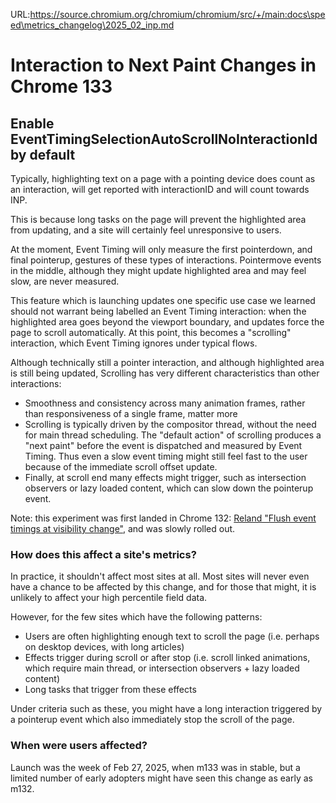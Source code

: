 URL:https://source.chromium.org/chromium/chromium/src/+/main:docs\speed\metrics_changelog\2025_02_inp.md
# Interaction to Next Paint Changes in Chrome 133

## Enable EventTimingSelectionAutoScrollNoInteractionId by default

Typically, highlighting text on a page with a pointing device does count as an
interaction, will get reported with interactionID and will count towards INP.

This is because long tasks on the page will prevent the highlighted area from
updating, and a site will certainly feel unresponsive to users.

At the moment, Event Timing will only measure the first pointerdown, and final
pointerup, gestures of these types of interactions.  Pointermove events in the
middle, although they might update highlighted area and may feel slow, are
never measured.

This feature which is launching updates one specific use case we learned should
not warrant being labelled an Event Timing interaction: when the highlighted
area goes beyond the viewport boundary, and updates force the page to scroll
automatically.  At this point, this becomes a "scrolling" interaction, which
Event Timing ignores under typical flows.

Although technically still a pointer interaction, and although highlighted area
is still being updated, Scrolling has very different characteristics than other
interactions:

- Smoothness and consistency across many animation frames, rather than
responsiveness of a single frame, matter more
- Scrolling is typically driven by the compositor thread, without the need for
main thread scheduling.  The "default action" of scrolling produces a "next
paint" before the event is dispatched and measured by Event Timing.  Thus even a
slow event timing might still feel fast to the user because of the immediate
scroll offset update.
- Finally, at scroll end many effects might trigger, such as intersection
observers or lazy loaded content, which can slow down the pointerup event.

Note: this experiment was first landed in Chrome 132:
[Reland "Flush event timings at visibility change"](https://chromium-review.googlesource.com/c/chromium/src/+/5719352), and was slowly rolled out.

### How does this affect a site's metrics?

In practice, it shouldn't affect most sites at all.  Most sites will never
even have a chance to be affected by this change, and for those that might, it
is unlikely to affect your high percentile field data.

However, for the few sites which have the following patterns:

- Users are often highlighting enough text to scroll the page (i.e. perhaps
on desktop devices, with long articles)
- Effects trigger during scroll or after stop (i.e. scroll linked animations,
which require main thread, or intersection observers + lazy loaded content)
- Long tasks that trigger from these effects

Under criteria such as these, you might have a long interaction triggered by a
pointerup event which also immediately stop the scroll of the page.

### When were users affected?

Launch was the week of Feb 27, 2025, when m133 was in stable, but a limited
number of early adopters might have seen this change as early as m132.